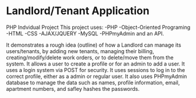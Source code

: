 # Landlord/Tenant Application
PHP Indvidual Project
This project uses: 
-PHP 
-Object-Oriented Programing 
-HTML 
-CSS 
-AJAX/JQUERY 
-MySQL
-PHPmyAdmin 
and an API. 

It demonstrates a rough idea (outline) of how a Landlord can manage its users/tenants, by adding new tenants, managing their billing, creating/modify/delete work orders, or to delete/move them from the system.
It allows a user to create a profile or for an admin to add a user.
It uses a login system via POST for security. It uses sessions to log in to the correct profile, either as a admin or regular user. 
It also uses PHPmyAdmin database to manage the data such as names, profile information, email, apartment numbers, and safley hashes the passwords.
